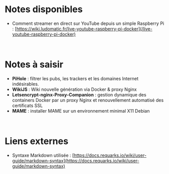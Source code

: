 <!-- TITLE: Bienvenue sur mon PitiWiki -->
<!-- SUBTITLE: Quelques notes pour plus tard -->

# Notes disponibles

- Comment streamer en direct sur YouTube depuis un simple Raspberry Pi : [https://wiki.ludomatic.fr/live-youtube-raspberry-pi-docker](/live-youtube-raspberry-pi-docker)
<br>

# Notes à saisir

- **PiHole** : filtrer les pubs, les trackers et les domaines Internet indésirables.
- **WikiJS** : Wiki nouvelle génération via Docker & proxy Nginx <!-- https://docs.requarks.io/wiki/install/configuration -->
- **Letsencrypt-nginx-Proxy-Companion** : gestion dynamique des containers Docker par un proxy Nginx et renouvellement automatisé des certificats SSL <!-- https://github.com/JrCs/docker-letsencrypt-nginx-proxy-companion -->
- **MAME** : installer MAME sur un environnement minimal X11 Debian
<br>

# Liens externes

- Syntaxe Markdown utilisée : [https://docs.requarks.io/wiki/user-guide/markdown-syntax](https://docs.requarks.io/wiki/user-guide/markdown-syntax)
<br>

